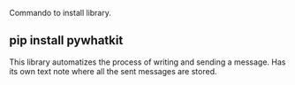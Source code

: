 Commando to install library.

## pip install pywhatkit

This library automatizes the process of writing and sending a message.
Has its own text note where all the sent messages are stored.
